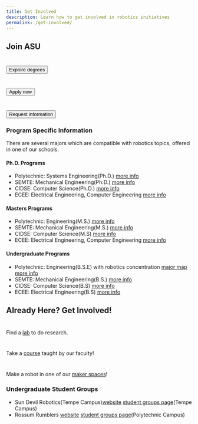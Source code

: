 ```yaml
---
title: Get Involved
description: Learn how to get involved in robotics initiatives
permalink: /get-involved/
---
```


## Join ASU

<div class="row space-bot-xl" style="margin-top:0;">
<div class="col-sm-6 col-md-4 space-bot-md"><img alt="" class="img-responsive space-bot-md" /><h3><a href="https://webapp4.asu.edu/programs/t5/graduate/false"><button class="btn btn-blue btn-block btn-lg">Explore degrees</button></a></h3>
</div>
<div class="col-sm-6 col-md-4 space-bot-md"><img alt="" class="img-responsive space-bot-md" /><h3><a href="https://www.asu.edu/gradapp"><button class="btn btn-gold btn-block btn-lg">Apply now</button></a></h3>
</div>
<div class="col-sm-6 col-md-4 space-bot-md"><img alt="" class="img-responsive space-bot-md" /><h3><a href="https://requestinfo.asu.edu/prospect_form"><button class="btn btn-gold btn-block btn-lg">Request information</button></a></h3>
</div>
</div>


### Program Specific Information

There are several majors which are compatible with robotics topics, offered in one of our schools.

#### Ph.D. Programs

* Polytechnic: Systems Engineering(Ph.D.) [more info](http://poly.engineering.asu.edu/engineering/ph-d-in-systems-engineering/)
* SEMTE: Mechanical Engineering(Ph.D.) [more info](https://semte.engineering.asu.edu/mechanical-graduate/)
* CIDSE: Computer Science(Ph.D.) [more info](https://cidse.engineering.asu.edu/forstudent/prospective-students/graduate-admissions/)
* ECEE: Electrical Engineering, Computer Engineering [more info](https://ecee.engineering.asu.edu/academics/doctoral-degrees/)

#### Masters Programs

* Polytechnic: Engineering(M.S.) [more info](http://poly.engineering.asu.edu/engineering/ms-engineering/)
* SEMTE: Mechanical Engineering(M.S.) [more info](https://semte.engineering.asu.edu/mechanical-graduate/)
* CIDSE: Computer Science(M.S) [more info](https://cidse.engineering.asu.edu/forstudent/prospective-students/graduate-admissions/)
* ECEE:  Electrical Engineering, Computer Engineering [more info](https://ecee.engineering.asu.edu/academics/masters-degree-programs/)

#### Undergraduate Programs

* Polytechnic: Engineering(B.S.E) with robotics concentration [major map](https://webapp4.asu.edu/programs/t5/roadmaps/ASU00/TSEGRRBSE/null/ALL/2015?init=false&nopassive=true) [more info](https://webapp4.asu.edu/programs/t5/majorinfo/ASU00/TSEGRBSE/undergrad/false?init=false&nopassive=true)
* SEMTE: Mechanical Engineering(B.S.) [more info](https://semte.engineering.asu.edu/mechanical-undergraduate/)
* CIDSE: Computer Science(B.S) [more info]()
* ECEE: Electrical Engineering(B.S) [more info]()

## Already Here?  Get Involved!

<div class="row">
    <div class="col-md-4 text-center">
      <h1><a href="{{site.base_path}}/labs"><i class="fa fa-flask" aria-hidden="true"></i></a></h1>
      <p>
      Find a <a href="{{site.base_path}}/labs">lab</a> to do research.    
      </p>
    </div>
    <div class="col-md-4 text-center">
    <h1><a href="{{site.base_path}}/courses"><i class="fa fa-university" aria-hidden="true"></i></a></h1>
      <p>
      Take a <a href="{{site.base_path}}/courses">course</a> taught by our faculty!
      </p>
    </div>
    <div class="col-md-4 text-center">
    <h1><a href="{{site.base_path}}/resources"><i class="fa fa-wrench" aria-hidden="true"></i></a></h1>
      <p>
      Make a robot in one of our <a href="{{site.base_path}}/resources">maker spaces</a>!
      </p>
    </div>
</div>

### Undergraduate Student Groups

* Sun Devil Robotics(Tempe Campus)[website](http://studentorgs.engineering.asu.edu/sundevilrobotics/) [student groups page](http://studentorgs.engineering.asu.edu/directory/sun-devil-robotics/)(Tempe Campus)
* Rossum Rumblers [website](http://www.rossumrumblers.club/) [student groups page](http://studentorgs.engineering.asu.edu/directory/rossum-rumblers/)(Polytechnic Campus)
